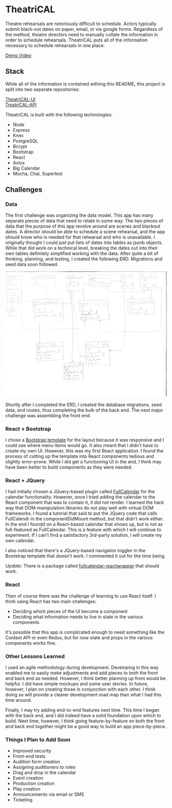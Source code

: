 # TheatriCAL

Theatre rehearsals are notoriously difficult to schedule. Actors typically submit black-out dates on paper, email, or via google forms. Regardless of the method, theatre directors need to manually collate the information in order to schedule rehearsals. TheatriCAL puts all of the information necessary to schedule rehearsals in one place.

[Demo Video](https://youtu.be/6_qVLI79CWY)

## Stack
While all of the information is contained withing this README, this project is split into two separate repositories:

[TheatriCAL-UI](https://github.com/cdcasey/theatrical-ui)
<br>
[TreatriCAL-API](https://github.com/cdcasey/theatrical)

TheatriCAL is built with the following technologies:
* Node
* Express
* Knex
* PostgreSQL
* Bcrypt
* Bootstrap
* React
* Axios
* Big Calendar
* Mocha, Chai, Supertest

## Challenges

### Data

The first challenge was organizing the data model. This app has many separate pieces of data that need to relate in some way. The two pieces of data that the purpose of this app revolve around are scenes and blackout dates. A director should be able to schedule a scene rehearsal, and the app should know who is needed for that rehearsal and who is unavailable. I originally thought I could just put lists of dates into tables as jsonb objects. While that did work on a technical level, breaking the dates out into their own tables definitely simplified working with the data. After quite a bit of thinking, planning, and testing, I created the following ERD. Migrations and seed data soon followed.

![erd](readme-assets/theatrical-erd.png)

Shortly after I completed the ERD, I created the database migrations, seed data, and routes, thus completing the bulk of the back end. The next major challenge was assembling the front end.

### React + Bootstrap

I chose a [Bootstrap template](https://startbootstrap.com/template-overviews/sb-admin/) for the layout because it was responsive and I could see where menu items would go. It also meant that I didn't have to create my own UI. However, this was my first React application. I found the process of cutting up the template into React components tedious and slightly error-prone. While I did get a functioning UI in the end, I think may have been better to build components as they were needed.

### React + JQuery

I had initially chosen a JQuery-based plugin called [FullCalendar](https://fullcalendar.io/) for the calendar functionality. However, once I tried adding the calendar to the React component that was to contain it, it did not render. I learned the hard way that DOM-manipulation libraries do not play well with virtual DOM frameworks. I found a tutorial that said to put the JQuery code that calls FullCalendr in the componentDidMount method, but that didn't work either. In the end I foundd on a React-based calendar that shows up, but is not as full-featured as FullCalendar. This is a feature with which I will continue to experiment. If I can't find a satisfactory 3rd-party solution, I will create my own calendar.

I also noticed that there's a JQuery-based navigaton toggler in the Bootstrap template that doesn't work. I commented it out for the time being.

_Update_: There is a package called [fullcalendar-reactwrapper](https://github.com/sanjeev07/fullcalendar-reactWrapper) that should work.

### React

Then of course there was the challenge of learning to use React itself. I think using React has two main challenges:
* Deciding which pieces of the UI become a component
* Deciding what information needs to live in state in the various components

It's possible that this app is complicated enough to need something like the Context API or even Redux, but for now state and props in the various components works fine.

### Other Lessons Learned

I used an agile methodology during development. Developing in this way enabled me to easily make adjustments and add pieces to both the front and back end as needed. However, I think better planning up front would be helpful. I did have simple mockups and some user stories. In future, however, I plan on creating those in conjunction with each other. I think doing so will provide a clearer development road map than what I had this time around.

Finally, I may try adding end-to-end features next time. This time I began with the back end, and I did indeed have a solid foundation upon which to build. Next time, however, I think going feature-by-feature on both the front and back end together might be a good way to build an app piece-by-piece.

### Things I Plan to Add Soon

* Improved security
* Front-end tests
* Audition form creation
* Assigning auditioners to roles
* Drag and drop in the calendar
* Event creation
* Production creation
* Play creation
* Announcements via email or SMS
* Ticketing
